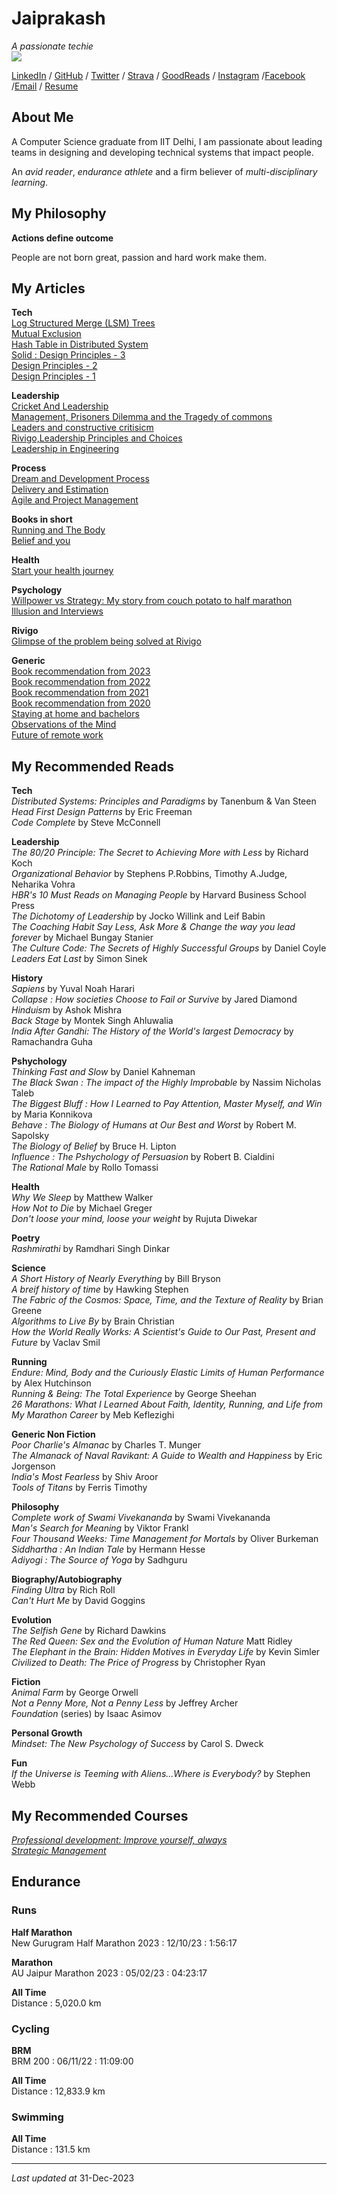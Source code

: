 # Jaiprakash

_A passionate techie_ <br>
![](https://user-images.githubusercontent.com/19921950/113431605-a2a82380-93f9-11eb-83cf-127d8f1cbe6c.jpg)

 [LinkedIn](http://linkedin.techiejai.com) / [GitHub](http://github.techiejai.com) / [Twitter](http://twitter.techiejai.com) / [Strava](http://strava.techiejai.com) / [GoodReads](http://goodreads.techiejai.com/) / [Instagram](http://insta.techiejai.com) /[Facebook](http://facebook.techiejai.com) /[Email](mailto:techiejaiprakash@gmail.com) / [Resume](http://resume.techiejai.com)

## About Me

A Computer Science graduate from IIT Delhi, I am passionate about leading teams in designing and developing technical systems that impact people.

An _avid reader_, _endurance athlete_ and a firm believer of _multi-disciplinary learning_.

## My Philosophy

**Actions define outcome** <br>

People are not born great, passion and hard work make them.

<!-- ##My Projects
**Tech**


**Leadership**<br>
Adoption of Agile methodology. -->



## My Articles
**Tech**<br>
[Log Structured Merge (LSM) Trees](https://medium.com/codex/understanding-log-structured-merge-lsm-trees-c4a0039f17a8)<br>
[Mutual Exclusion](https://medium.com/swlh/mutual-exclusion-8ee27ea772c0)<br>
[Hash Table in Distributed System](https://techiejai.medium.com/hash-tables-in-distributed-system-52dac98801ae)<br>
[Solid : Design Principles - 3](https://techiejaiprakash.wordpress.com/2020/05/27/design-principles-3/amp/) <br>
[Design Principles - 2](https://techiejaiprakash.wordpress.com/2020/04/30/design-principles-2/amp/)<br>
[Design Principles - 1](https://techiejaiprakash.wordpress.com/2020/04/28/design-principles-1/)<br>

**Leadership**<br>
[Cricket And Leadership](https://techiejai.medium.com/cricket-and-leadership-e8d9c0d0026c)<br>
[Management, Prisoners Dilemma and the Tragedy of commons](https://techiejai.medium.com/management-prisoners-dilemma-and-the-tragedy-of-the-commons-278b533094f6)<br>
[Leaders and constructive critisicm](https://www.linkedin.com/pulse/leaders-constructive-criticism-jaiprakash-choudhary/)<br>
[Rivigo,Leadership Principles and Choices](https://www.linkedin.com/pulse/rivigo-leadership-principles-choices-jaiprakash-choudhary/)<br>
[Leadership in Engineering](https://www.linkedin.com/pulse/leadership-engineering-jaiprakash-choudhary/) <br>

**Process**<br>
[Dream and Development Process](https://techiejaiprakash.wordpress.com/2020/06/25/dream-and-development-process/) <br>
[Delivery and Estimation](https://techiejai.medium.com/delivery-and-estimation-eeb704677dfc)<br>
[Agile and Project Management](https://www.linkedin.com/pulse/agile-project-management-jaiprakash-choudhary/) <br>

**Books in short**<br>
[Running and The Body](https://techiejai.medium.com/running-and-the-body-7f5bc024a765)<br>
[Belief and you](https://techiejai.medium.com/belief-and-you-819e39ba4f7a)<br>

**Health**<br>
[Start your health journey](https://techiejai.medium.com/how-to-begin-the-fitness-journey-2e40a5908a81) <br>


**Psychology**<br>
[Willpower vs Strategy: My story from couch potato to half marathon](https://techiejai.medium.com/willpower-vs-strategy-my-story-from-couch-potato-to-half-marathon-what-it-means-in-leadership-7d2d1a037398)<br>
[Illusion and Interviews](https://techiejai.medium.com/illusions-and-interviews-84f9aaf38920)<br>

**Rivigo**<br>
[Glimpse of the problem being solved at Rivigo](https://www.linkedin.com/pulse/glimpse-problems-being-solved-rivigo-jaiprakash-choudhary/)<br>

**Generic**<br>
[Book recommendation from 2023](https://techiejai.medium.com/recommendation-books-read-in-2023-5d5dffb94903)<br>
[Book recommendation from 2022](https://techiejai.medium.com/recommendation-books-read-in-2022-8c47b84c9ac1)<br>
[Book recommendation from 2021](https://techiejai.medium.com/recommendation-books-read-in-2021-b606c03777e4) <br>
[Book recommendation from 2020](https://techiejai.medium.com/recommendation-books-read-in-2020-d19b78a0da88)<br>
[Staying at home and bachelors](https://www.linkedin.com/pulse/staying-home-bachelors-jaiprakash-choudhary/) <br>
[Observations of the Mind](https://www.linkedin.com/pulse/observations-mind-jaiprakash-choudhary/) <br>
[Future of remote work](https://techiejai.medium.com/future-of-remote-work-710d5f27d1ff) <br>

## My Recommended Reads
**Tech**<br>
_Distributed Systems: Principles and Paradigms_ by Tanenbum & Van Steen<br>
_Head First Design Patterns_ by Eric Freeman<br>
_Code Complete_ by Steve McConnell<br>

**Leadership**<br>
_The 80/20 Principle: The Secret to Achieving More with Less_ by Richard Koch<br>
_Organizational Behavior_ by Stephens P.Robbins, Timothy A.Judge, Neharika Vohra<br>
_HBR's 10 Must Reads on Managing People_ by Harvard Business School Press <br>
_The Dichotomy of Leadership_ by Jocko Willink and Leif Babin <br>
_The Coaching Habit Say Less, Ask More & Change the way you lead forever_ by Michael Bungay Stanier <br>
_The Culture Code: The Secrets of Highly Successful Groups_ by Daniel Coyle<br>
_Leaders Eat Last_ by Simon Sinek<br>

**History**<br>
_Sapiens_ by Yuval Noah Harari<br>
_Collapse : How societies Choose to Fail or Survive_ by Jared Diamond<br>
_Hinduism_ by Ashok Mishra<br>
_Back Stage_ by Montek Singh Ahluwalia<br>
_India After Gandhi: The History of the World's largest Democracy_ by Ramachandra Guha<br>

**Pshychology**<br>
_Thinking Fast and Slow_ by Daniel Kahneman<br>
_The Black Swan : The impact of the Highly Improbable_ by Nassim Nicholas Taleb<br>
_The Biggest Bluff : How I Learned to Pay Attention, Master Myself, and Win_ by Maria Konnikova<br> 
_Behave : The Biology of Humans at Our Best and Worst_ by Robert M. Sapolsky<br>
_The Biology of Belief_ by Bruce H. Lipton<br>
_Influence : The Pshychology of Persuasion_ by Robert B. Cialdini<br>
_The Rational Male_ by Rollo Tomassi<br>

**Health**<br>
_Why We Sleep_ by Matthew Walker<br>
_How Not to Die_ by Michael Greger<br>
_Don't loose your mind, loose your weight_ by Rujuta Diwekar <br>

**Poetry**<br>
_Rashmirathi_ by Ramdhari Singh Dinkar<br>

**Science**<br>
_A Short History of Nearly Everything_ by Bill Bryson<br>
_A breif history of time_ by Hawking Stephen<br>
_The Fabric of the Cosmos: Space, Time, and the Texture of Reality_ by Brian Greene<br>
_Algorithms to Live By_ by Brain Christian<br>
_How the World Really Works: A Scientist's Guide to Our Past, Present and Future_ by Vaclav Smil<br>

**Running**<br>
_Endure: Mind, Body and the Curiously Elastic Limits of Human Performance_ by Alex Hutchinson<br>
_Running & Being: The Total Experience_ by George Sheehan<br>
_26 Marathons: What I Learned About Faith, Identity, Running, and Life from My Marathon Career_ by Meb Keflezighi<br>

**Generic Non Fiction**<br>
_Poor Charlie's Almanac_ by Charles T. Munger<br>
_The Almanack of Naval Ravikant: A Guide to Wealth and Happiness_ by Eric Jorgenson<br>
_India's Most Fearless_ by Shiv Aroor<br>
_Tools of Titans_ by Ferris Timothy<br>

**Philosophy**<br>
_Complete work of Swami Vivekananda_ by Swami Vivekananda<br>
_Man's Search for Meaning_ by Viktor Frankl<br>
_Four Thousand Weeks: Time Management for Mortals_ by Oliver Burkeman
_Siddhartha : An Indian Tale_ by Hermann Hesse<br>
_Adiyogi : The Source of Yoga_ by Sadhguru<br>

**Biography/Autobiography**<br>
_Finding Ultra_ by Rich Roll<br>
_Can't Hurt Me_ by David Goggins<br>

**Evolution**<br>
_The Selfish Gene_ by Richard Dawkins<br>
_The Red Queen: Sex and the Evolution of Human Nature_ Matt Ridley<br>
_The Elephant in the Brain: Hidden Motives in Everyday Life_ by Kevin Simler<br>
_Civilized to Death: The Price of Progress_ by Christopher Ryan<br>

**Fiction**<br>
_Animal Farm_ by George Orwell<br>
_Not a Penny More, Not a Penny Less_ by Jeffrey Archer<br>
_Foundation_ (series) by Isaac Asimov<br>

**Personal Growth**<br>
_Mindset: The New Psychology of Success_ by Carol S. Dweck<br>

**Fun**<br>
_If the Universe is Teeming with Aliens...Where is Everybody?_ by Stephen Webb

## My Recommended Courses
[_Professional development: Improve yourself, always_](https://www.coursera.org/learn/professional-development-improve-yourself/home/welcome)<br>
[_Strategic Management_](https://www.coursera.org/learn/strategic-management/home/welcome)<br>

## Endurance<br>

### Runs<br>
**Half Marathon**<br>
New Gurugram Half Marathon 2023 : 12/10/23 : 1:56:17 <br>

**Marathon**<br>
AU Jaipur Marathon 2023 : 05/02/23 : 04:23:17 <br>

**All Time**<br>
Distance : 5,020.0 km <br>

### Cycling<br>
**BRM**<br>
BRM 200 : 06/11/22 : 11:09:00 <br>

**All Time**<br>
Distance : 12,833.9 km <br>

### Swimming<br>
**All Time**<br>
Distance : 131.5 km <br>

---
_Last updated at_ 31-Dec-2023
